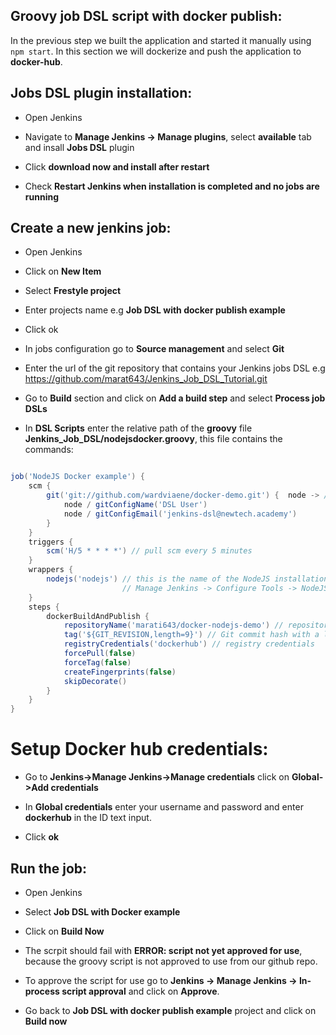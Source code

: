 
## Groovy job DSL script with docker publish:
In the previous step we built the application and started it manually using `npm start`.
In this section we will dockerize and push the application to **docker-hub**.



## Jobs DSL plugin installation:

* Open Jenkins

* Navigate to **Manage Jenkins -> Manage plugins**, select **available** tab and insall **Jobs DSL** plugin

* Click **download now and install after restart**

* Check **Restart Jenkins when installation is completed and no jobs are running**


## Create a new jenkins job:

* Open Jenkins

* Click on **New Item**

* Select **Frestyle project**

* Enter projects name e.g **Job DSL with docker publish example**

* Click ok

* In jobs configuration go to **Source management** and select **Git**

* Enter the url of the git repository that contains your Jenkins jobs DSL e.g https://github.com/marat643/Jenkins_Job_DSL_Tutorial.git

* Go to **Build** section and click on **Add a build step** and select **Process job DSLs** 

* In **DSL Scripts** enter the relative path of the **groovy** file **Jenkins_Job_DSL/nodejsdocker.groovy**, this file contains the commands:
```groovy

job('NodeJS Docker example') {
    scm {
        git('git://github.com/wardviaene/docker-demo.git') {  node -> // is hudson.plugins.git.GitSCM
            node / gitConfigName('DSL User')
            node / gitConfigEmail('jenkins-dsl@newtech.academy')
        }
    }
    triggers {
        scm('H/5 * * * *') // pull scm every 5 minutes
    }
    wrappers {
        nodejs('nodejs') // this is the name of the NodeJS installation in 
                         // Manage Jenkins -> Configure Tools -> NodeJS Installations -> Name
    }
    steps {
        dockerBuildAndPublish {
            repositoryName('marati643/docker-nodejs-demo') // repository where we publish
            tag('${GIT_REVISION,length=9}') // Git commit hash with a length of 9
            registryCredentials('dockerhub') // registry credentials
            forcePull(false)
            forceTag(false)
            createFingerprints(false)
            skipDecorate()
        }
    }
}
```

# Setup Docker hub credentials:

* Go to **Jenkins->Manage Jenkins->Manage credentials** click on **Global->Add credentials** 

* In **Global credentials** enter your username and password and enter **dockerhub** in the ID text input.

* Click **ok**



## Run the job:

* Open Jenkins 

* Select **Job DSL with Docker example**

* Click on **Build Now**

* The scrpit should fail with **ERROR: script not yet approved for use**, because the groovy script is not approved to use from our github repo.

* To approve the script for use go to **Jenkins -> Manage Jenkins -> In-process script approval** and click on **Approve**.

* Go back to **Job DSL with docker publish example** project and click on **Build now**
